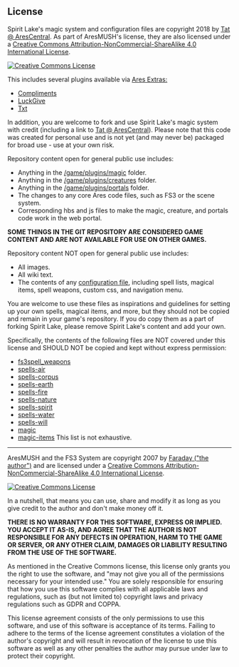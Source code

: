 License
----
<span xmlns:dct="http://purl.org/dc/terms/" href="http://purl.org/dc/dcmitype/Text" property="dct:title" rel="dct:type">Spirit Lake's magic system and configuration files</span> are copyright 2018 by <a xmlns:cc="http://creativecommons.org/ns#" href="https://arescentral.aresmush.com/handle/Tat" property="cc:attributionName" rel="cc:attributionURL">Tat @ AresCentral</a>. As part of AresMUSH's license, they are also licensed under a <a rel="license" href="http://creativecommons.org/licenses/by-nc-sa/4.0/">Creative Commons Attribution-NonCommercial-ShareAlike 4.0 International License</a>.

<a rel="license" href="http://creativecommons.org/licenses/by-nc-sa/4.0/"><img alt="Creative Commons License" style="border-width:0" src="https://i.creativecommons.org/l/by-nc-sa/4.0/88x31.png" /></a>

This includes several plugins available via <a href="https://github.com/AresMUSH/ares-extras">Ares Extras:</a>

* <a href="https://github.com/AresMUSH/ares-extras/tree/master/plugins/compliments">Compliments</a>
* <a href="https://github.com/AresMUSH/ares-extras/tree/master/plugins/luckgive">LuckGive</a>
* <a href="https://github.com/AresMUSH/ares-extras/tree/master/plugins/txt">Txt</a>

In addition, you are welcome to fork and use Spirit Lake's magic system with credit (including a link to <a href="https://arescentral.aresmush.com/handle/Tat">Tat @ AresCentral</a>). Please note that this code was created for personal use and is not yet (and may never be) packaged for broad use - use at your own risk.

Repository content open for general public use includes:

* Anything in the <a href="https://github.com/spiritlake/aresmush/tree/master/plugins/magic">/game/plugins/magic</a> folder.
* Anything in the <a href="https://github.com/spiritlake/aresmush/tree/master/plugins/creatures">/game/plugins/creatures</a> folder.
* Anything in the <a href="https://github.com/spiritlake/aresmush/tree/master/plugins/portals">/game/plugins/portals</a> folder.
* The changes to any core Ares code files, such as FS3 or the scene system.
* Corresponding hbs and js files to make the magic, creature, and portals code work in the web portal.

**SOME THINGS IN THE GIT REPOSITORY ARE CONSIDERED GAME CONTENT AND ARE NOT AVAILABLE FOR USE ON OTHER GAMES.**

Repository content NOT open for general public use includes:
* All images.
* All wiki text.
* The contents of any <a href="https://github.com/spiritlake/aresmush/tree/master/game/config"> configuration file</a>, including spell lists, magical items, spell weapons, custom css, and navigation menu.

You are welcome to use these files as inspirations and guidelines for setting up your own spells, magical items, and more, but they should not be copied and remain in your game's repository. If you do copy them as a part of forking Spirit Lake, please remove Spirit Lake's content and add your own.

Specifically, the contents of the following files are NOT covered under this license and SHOULD NOT be copied and kept without express permission:
* <a href="https://github.com/spiritlake/aresmush/blob/master/game/config/fs3spell_weapons.yml">fs3spell_weapons</a>
* <a href="https://github.com/spiritlake/aresmush/blob/master/game/config/spells-air.yml">spells-air</a>
* <a href="https://github.com/spiritlake/aresmush/blob/master/game/config/spells-corpus.yml">spells-corpus</a>
* <a href="https://github.com/spiritlake/aresmush/blob/master/game/config/spells-earth.yml">spells-earth</a>
* <a href="https://github.com/spiritlake/aresmush/blob/master/game/config/spells-fire.yml">spells-fire</a>
* <a href="https://github.com/spiritlake/aresmush/blob/master/game/config/spells-nature.yml">spells-nature</a>
* <a href="https://github.com/spiritlake/aresmush/blob/master/game/config/spells-spirit.yml">spells-spirit</a>
* <a href="https://github.com/spiritlake/aresmush/blob/master/game/config/spells-water.yml">spells-water</a>
* <a href="https://github.com/spiritlake/aresmush/blob/master/game/config/spells-will.yml">spells-will</a>
* <a href="https://github.com/spiritlake/aresmush/blob/master/game/config/magic.yml">magic</a>
* <a href="https://github.com/spiritlake/aresmush/blob/master/game/config/magic-items.yml">magic-items</a>
This list is not exhaustive.

________________________________
<span xmlns:dct="http://purl.org/dc/terms/" href="http://purl.org/dc/dcmitype/Text" property="dct:title" rel="dct:type">AresMUSH and the FS3 System</span>  are copyright 2007 by <a xmlns:cc="http://creativecommons.org/ns#" href="http://www.aresmush.com" property="cc:attributionName" rel="cc:attributionURL">Faraday ("the author")</a> and are licensed under a <a rel="license" href="http://creativecommons.org/licenses/by-nc-sa/4.0/">Creative Commons Attribution-NonCommercial-ShareAlike 4.0 International License</a>.

<a rel="license" href="http://creativecommons.org/licenses/by-nc-sa/4.0/"><img alt="Creative Commons License" style="border-width:0" src="https://i.creativecommons.org/l/by-nc-sa/4.0/88x31.png" /></a>

In a nutshell, that means you can use, share and modify it as long as you give credit to the author and don't make money off it.

**THERE IS NO WARRANTY FOR THIS SOFTWARE, EXPRESS OR IMPLIED.  YOU ACCEPT IT AS-IS, AND AGREE THAT THE AUTHOR IS NOT RESPONSIBLE FOR ANY DEFECTS IN OPERATION, HARM TO THE GAME OR SERVER, OR ANY OTHER CLAIM, DAMAGES OR LIABILITY RESULTING FROM THE USE OF THE SOFTWARE.**

As mentioned in the Creative Commons license, this license only grants you the right to use the software, and "may not give you all of the permissions necessary for your intended use." You are solely responsible for ensuring that how you use this software complies with all applicable laws and regulations, such as (but not limited to) copyright laws and privacy regulations such as GDPR and COPPA.

This license agreement consists of the only permissions to use this software, and use of this software is acceptance of its terms.  Failing to adhere to the terms of the license agreement constitutes a violation of the author's copyright and will result in revocation of the license to use this software as well as any other penalties the author may pursue under law to protect their copyright.
